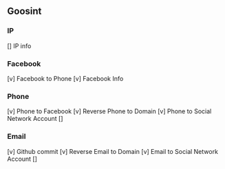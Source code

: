 Goosint
--------------------------------
### IP
[] IP info

### Facebook
[v] Facebook to Phone
[v] Facebook Info

### Phone
[v] Phone to Facebook
[v] Reverse Phone to Domain
[v] Phone to Social Network Account
[] 
### Email
[v] Github commit
[v] Reverse Email to Domain
[v] Email to Social Network Account
[] 
###